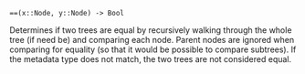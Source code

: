 ```
==(x::Node, y::Node) -> Bool
```

Determines if two trees are equal by recursively walking through the whole tree (if need be) and comparing each node. Parent nodes are ignored when comparing for equality (so that it would be possible to compare subtrees). If the metadata type does not match, the two trees are not considered equal.
